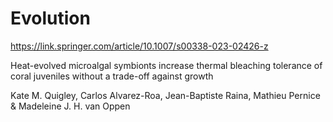 # Evolution 

https://link.springer.com/article/10.1007/s00338-023-02426-z

Heat-evolved microalgal symbionts increase thermal bleaching tolerance of coral juveniles without a trade-off against growth

Kate M. Quigley, Carlos Alvarez-Roa, Jean-Baptiste Raina, Mathieu Pernice & Madeleine J. H. van Oppen 


